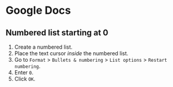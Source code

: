 # Google Docs

## Numbered list starting at 0

1. Create a numbered list.
2. Place the text cursor _inside_ the numbered list.
3. Go to `Format` > `Bullets & numbering` > `List options` > `Restart numbering`.
4. Enter `0`.
5. Click `OK`.
